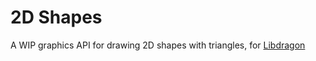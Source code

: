 # 2D Shapes
A WIP graphics API for drawing 2D shapes with triangles, for [Libdragon](https://github.com/DragonMinded/libdragon/tree/preview)

